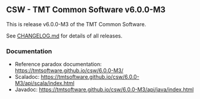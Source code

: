 ## CSW - TMT Common Software v6.0.0-M3

This is release v6.0.0-M3 of the TMT Common Software.

See [CHANGELOG.md](CHANGELOG.md) for details of all releases.


### Documentation
- Reference paradox documentation: https://tmtsoftware.github.io/csw/6.0.0-M3/
- Scaladoc: https://tmtsoftware.github.io/csw/6.0.0-M3/api/scala/index.html
- Javadoc: https://tmtsoftware.github.io/csw/6.0.0-M3/api/java/index.html